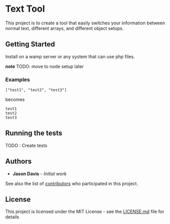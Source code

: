 # Text Tool

This project is to create a tool that easily switches your information between normal text, different arrays, and different object setups. 

## Getting Started

Install on a wamp server or any system that can use php files. 

**note** 
TODO: move to node setup later


### Examples

```
["test1", "test2", "test3"]
```

becomes 

```
test1
test2
test3
```

## Running the tests

TODO : Create tests

## Authors

* **Jason Davis** - *Initial work* 

See also the list of [contributors](https://github.com/your/project/contributors) who participated in this project.

## License

This project is licensed under the MIT License - see the [LICENSE.md](LICENSE.md) file for details
